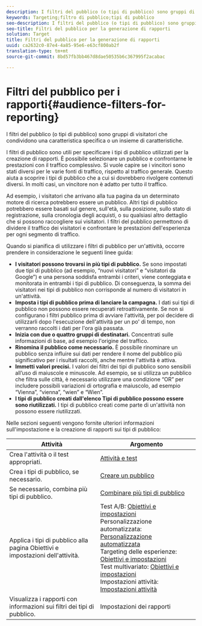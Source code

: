 ```yaml
---
description: I filtri del pubblico (o tipi di pubblico) sono gruppi di visitatori che condividono una caratteristica specifica o un insieme di caratteristiche.
keywords: Targeting;filtro di pubblico;tipi di pubblico
seo-description: I filtri del pubblico (o tipi di pubblico) sono gruppi di visitatori che condividono una caratteristica specifica o un insieme di caratteristiche.
seo-title: Filtri del pubblico per la generazione di rapporti
solution: Target
title: Filtri del pubblico per la generazione di rapporti
uuid: ca2632c0-87e4-4a85-95e6-e63cf800ab2f
translation-type: tm+mt
source-git-commit: 8bd57fb3bb467d8dae50535b6c367995f2acabac

---
```



# Filtri del pubblico per i rapporti{#audience-filters-for-reporting}

I filtri del pubblico (o tipi di pubblico) sono gruppi di visitatori che condividono una caratteristica specifica o un insieme di caratteristiche.

I filtri di pubblico sono utili per specificare i tipi di pubblico utilizzati per la creazione di rapporti. È possibile selezionare un pubblico e confrontarne le prestazioni con il traffico complessivo. Si vuole capire se i vincitori sono stati diversi per le varie fonti di traffico, rispetto al traffico generale. Questo aiuta a scoprire i tipi di pubblico che a cui si dovrebbero rivolgere contenuti diversi. In molti casi, un vincitore non è adatto per tutto il traffico.

Ad esempio, i visitatori che arrivano alla tua pagina da un determinato motore di ricerca potrebbero essere un pubblico. Altri tipi di pubblico potrebbero essere basati sul genere, sull'età, sulla posizione, sullo stato di registrazione, sulla cronologia degli acquisti, o su qualsiasi altro dettaglio che si possono raccogliere sui visitatori. I filtri del pubblico permettono di dividere il traffico dei visitatori e confrontare le prestazioni dell'esperienza per ogni segmento di traffico.

Quando si pianifica di utilizzare i filtri di pubblico per un'attività, occorre prendere in considerazione le seguenti linee guida:

* **I visitatori possono trovarsi in più tipi di pubblico.** Se sono impostati due tipi di pubblico (ad esempio, “nuovi visitatori” e “visitatori da Google”) e una persona soddisfa entrambi i criteri, viene conteggiata e monitorata in entrambi i tipi di pubblico. Di conseguenza, la somma dei visitatori nei tipi di pubblico non corrisponde al numero di visitatori in un'attività.
* **Imposta i tipi di pubblico prima di lanciare la campagna.** I dati sui tipi di pubblico non possono essere recuperati retroattivamente. Se non si configurano i filtri pubblico prima di avviare l'attività, per poi decidere di utilizzarli dopo l'esecuzione dell'attività per un po' di tempo, non verranno raccolti i dati per l'ora già passata.
* **Inizia con due o quattro gruppi di destinatari.** Concentrati sulle informazioni di base, ad esempio l'origine del traffico.
* **Rinomina il pubblico come necessario.** È possibile rinominare un pubblico senza influire sui dati per rendere il nome del pubblico più significativo per i risultati raccolti, anche mentre l'attività è attiva.
* **Immetti valori precisi.** I valori dei filtri dei tipi di pubblico sono sensibili all’uso di maiuscole e minuscole. Ad esempio, se si utilizza un pubblico che filtra sulle città, è necessario utilizzare una condizione “OR” per includere possibili variazioni di ortografia e maiuscolo, ad esempio “Vienna”, “vienna”, “wien” e “Wien”.
* **I tipi di pubblico creati dall'elenco Tipi di pubblico possono essere sono riutilizzati.** I tipi di pubblico creati come parte di un'attività non possono essere riutilizzati.

Nelle sezioni seguenti vengono fornite ulteriori informazioni sull'impostazione e la creazione di rapporti sui tipi di pubblico:

| Attività | Argomento |
|--- |--- |
| Crea l'attività o il test appropriati. | [Attività e test](/help/c-intro/target-key-concepts.md) |
| Crea i tipi di pubblico, se necessario. | [Creare un pubblico](/help/c-target/c-audiences/create-audience.md) |
| Se necessario, combina più tipi di pubblico. | [Combinare più tipi di pubblico](/help/c-target/combining-multiple-audiences.md) |
| Applica i tipi di pubblico alla pagina Obiettivi e impostazioni dell'attività. | Test A/B: [Obiettivi e impostazioni ](/help/c-activities/t-test-ab/t-test-create-ab/ab-goals-and-settings.md)<br>Personalizzazione automatizzata: [Personalizzazione automatizzata](/help/c-activities/t-automated-personalization/automated-personalization.md)<br>Targeting delle esperienze: [Obiettivi e impostazioni ](/help/c-activities/t-experience-target/t-xt-create/xt-goals-and-settings.md)<br>Test multivariato:  [Obiettivi e impostazioni](/help/c-activities/c-multivariate-testing/t-create-multivariate-test/goals-and-settings.md)<br>Impostazioni attività: [Impostazioni attività](/help/c-activities/activity-settings.md) |
| Visualizza i rapporti con informazioni sui filtri dei tipi di pubblico. | Impostazioni dei rapporti |

